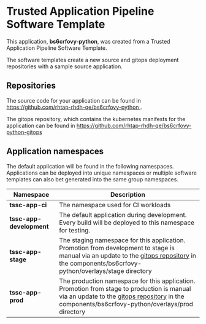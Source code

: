 # Trusted Application Pipeline Software Template

This application, **bs6crfovy-python**, was created from a Trusted Application Pipeline Software Template.

The software templates create a new source and gitops deployment repositories with a sample source application. 

## Repositories

The source code for your application can be found in [https://github.com/rhtap-rhdh-qe/bs6crfovy-python ](https://github.com/rhtap-rhdh-qe/bs6crfovy-python ).
 
The gitops repository, which contains the kubernetes manifests for the application can be found in 
[https://github.com/rhtap-rhdh-qe/bs6crfovy-python-gitops ](https://github.com/rhtap-rhdh-qe/bs6crfovy-python-gitops ) 

## Application namespaces 

The default application will be found in the following namespaces. Applications can be deployed into unique namespaces or multiple software templates can also bet generated into the same group namespaces.  

|  Namespace   |  Description   |  
| -------- | -------- |
| **tssc-app-ci** | The namespace used for CI workloads |
| **tssc-app-development** | The default application during development. Every build will be deployed to this namespace for testing. |
| **tssc-app-stage** | The staging namespace for this application. Promotion from development to stage is manual via an update to the [gitops repository](https://github.com/rhtap-rhdh-qe/bs6crfovy-python-gitops ) in the components/bs6crfovy-python/overlays/stage directory |
| **tssc-app-prod** | The production namespace for this application. Promotion from stage to production is manual via an update to the [gitops repository](https://github.com/rhtap-rhdh-qe/bs6crfovy-python-gitops ) in the components/bs6crfovy-python/overlays/prod directory |